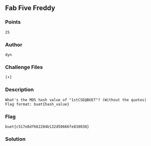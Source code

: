 ## Fab Five Freddy 
### Points
```
25
```
### Author
```
dyn
```
### Challenge Files
```
[+] 
```
### Description
```
What's the MD5 hash value of "1stCSE@BUET"? (Without the quotes)
Flag format: buet{hash_value}
```
### Flag
```
buet{c517e8df662284b132d50666fe838038}
```
### Solution
```
```

